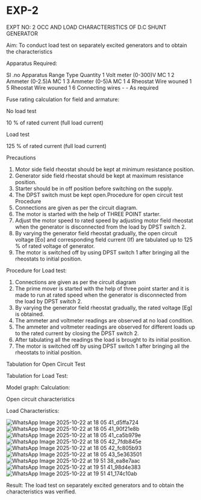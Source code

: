 # EXP-2
EXPT NO: 2 OCC AND LOAD CHARACTERISTICS OF D.C SHUNT GENERATOR

Aim:
To conduct load test on separately excited generators and to obtain the characteristics

Apparatus Required:

Sl .no	Apparatus	Range	Type	Quantity
1	Volt meter	(0-300)V	MC	1
2	Ammeter	(0-2.5)A	MC	1
3	Ammeter	(0-5)A	MC	1
4	Rheostat		Wire wouned	1
5	Rheostat		Wire wouned	1
6	Connecting wires	-	-	As required

Fuse rating calculation for field and armature:

No load test

10 % of rated current (full load current)

Load test

125 % of rated current (full load current)

Precautions

1.   Motor side field rheostat should be kept at minimum resistance position.
2.   Generator side field rheostat should be kept at maximum resistance position.
3.   Starter should be in off position before switching on the supply.
4.   The DPST switch must be kept open.Procedure for open circuit test
Procedure
1.   Connections are given as per the circuit diagram.
2.   The motor is started with the help of THREE POINT starter.
3.   Adjust the motor speed to rated speed by adjusting motor field rheostat when the generator is disconnected from the load by DPST switch 2.
4.   By  varying  the  generator  field  rheostat  gradually,  the  open  circuit  voltage  [Eo]  and corresponding field current (If) are tabulated up to 125 % of rated voltage of generator.
5.   The motor is switched off by using DPST switch 1 after bringing all the rheostats to initial position.

Procedure for Load test:

1.   Connections are given as per the circuit diagram
2.   The prime mover is started with the help of three point starter and it is made to run at rated speed when the generator is disconnected from the load by DPST switch 2.
3.   By varying the generator field rheostat gradually, the rated voltage [Eg] is obtained.
4.   The ammeter and voltmeter readings are observed at no load condition.
5.   The ammeter and voltmeter readings are observed for different loads up to the rated current by closing the DPST switch 2.
6.   After tabulating all the readings the load is brought to its initial position.
7.   The motor is switched off by using DPST switch 1 after bringing all the rheostats to initial position.

Tabulation for Open Circuit Test

Tabulation for Load Test:

Model graph:
Calculation:

Open circuit characteristics

  
Load Characteristics:

![WhatsApp Image 2025-10-22 at 18 05 41_d5ffa724](https://github.com/user-attachments/assets/3134419b-62e5-47f7-943e-a109506554ea)
![WhatsApp Image 2025-10-22 at 18 05 41_90f21e8b](https://github.com/user-attachments/assets/ac61e801-57a2-4f79-8042-df9accc64f94)
![WhatsApp Image 2025-10-22 at 18 05 41_ca5b979e](https://github.com/user-attachments/assets/2cb9a16b-13fd-4395-9ea6-1c9630235741)
![WhatsApp Image 2025-10-22 at 18 05 42_7fdb845e](https://github.com/user-attachments/assets/e62a7c94-bfc9-4aa0-805c-f9549ace4b42)
![WhatsApp Image 2025-10-22 at 18 05 42_fc805b93](https://github.com/user-attachments/assets/11054bf5-29d6-48cc-8604-02b2548ed4a4)
![WhatsApp Image 2025-10-22 at 18 05 43_5e363501](https://github.com/user-attachments/assets/12bfa8de-021d-4e0d-9079-a3ff7cd4263a)
![WhatsApp Image 2025-10-22 at 19 51 38_ea8e7aac](https://github.com/user-attachments/assets/05c9ed11-25ab-49a0-a51a-e53ee1dc104a)
![WhatsApp Image 2025-10-22 at 19 51 41_98d4e383](https://github.com/user-attachments/assets/bfb360bf-f0bb-4e2a-b227-a200eb2af48a)
![WhatsApp Image 2025-10-22 at 19 51 41_174c10ab](https://github.com/user-attachments/assets/2768331e-6267-4698-93a7-62d4613f86c8)





 
Result:
The load test on separately excited generators and to obtain the characteristics was verified.
